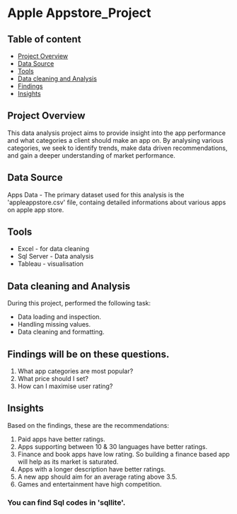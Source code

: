 # Apple Appstore_Project

## Table of content
 - [Project Overview](#project-overview)
 - [Data Source](#data-source)
 - [Tools](#tools)
 - [Data cleaning and Analysis](#data-cleaning-and-analysis)
 - [Findings](#findings-will-be-on-these-questions)
 - [Insights](#insights)
   

## Project Overview

This data analysis project aims to provide insight into the app performance and what categories a client should make an app on. By analysing various categories, we seek to identify trends, make data driven recommendations, and gain a deeper understanding of market performance.

## Data Source

Apps Data - The primary dataset used for this analysis is the 'appleappstore.csv' file, containg detailed informations about various apps on apple app store.

## Tools

- Excel - for data cleaning
- Sql Server - Data analysis
- Tableau - visualisation

## Data cleaning and Analysis

During this project, performed the following task:

- Data loading and inspection.
- Handling missing values.
- Data cleaning and formatting.

  
## Findings will be on these questions.

1. What app categories are most popular?
2. What price should I set?
3. How can I maximise user rating?

## Insights

Based on the findings, these are the recommendations:

1. Paid apps have better ratings.
2. Apps supporting between 10 & 30 languages have better ratings.
3. Finance and book apps have low rating. So building a finance based app will help as its market is saturated.
4. Apps with a longer description have better ratings.
5. A new app should aim for an average rating above 3.5.
6. Games and entertainment have high competition.



### You can find Sql codes in 'sqllite'. 


